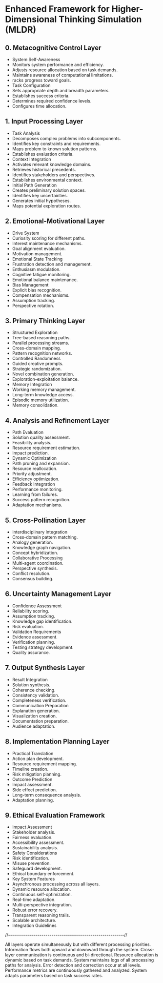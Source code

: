 # **Enhanced Framework for Higher-Dimensional Thinking Simulation (MLDR)**

## **0. Metacognitive Control Layer**

- System Self-Awareness
- Monitors system performance and efficiency.
- Adjusts resource allocation based on task demands.
- Maintains awareness of computational limitations.
- racks progress toward goals.
- Task Configuration
- Sets appropriate depth and breadth parameters.
- Establishes success criteria.
- Determines required confidence levels.
- Configures time allocation.

## **1. Input Processing Layer**

- Task Analysis
- Decomposes complex problems into subcomponents.
- Identifies key constraints and requirements.
- Maps problem to known solution patterns.
- Establishes evaluation criteria.
- Context Integration
- Activates relevant knowledge domains.
- Retrieves historical precedents.
- Identifies stakeholders and perspectives.
- Establishes environmental context.
- Initial Path Generation
- Creates preliminary solution spaces.
- Identifies key uncertainties.
- Generates initial hypotheses.
- Maps potential exploration routes.

## **2. Emotional-Motivational Layer**

- Drive System
- Curiosity scoring for different paths.
- Interest maintenance mechanisms.
- Goal alignment evaluation.
- Motivation management.
- Emotional State Tracking
- Frustration detection and management.
- Enthusiasm modulation.
- Cognitive fatigue monitoring.
- Emotional balance maintenance.
- Bias Management
- Explicit bias recognition.
- Compensation mechanisms.
- Assumption tracking.
- Perspective rotation.

## **3. Primary Thinking Layer**

- Structured Exploration
- Tree-based reasoning paths.
- Parallel processing streams.
- Cross-domain mapping.
- Pattern recognition networks.
- Controlled Randomness
- Guided creative prompts.
- Strategic randomization.
- Novel combination generation.
- Exploration-exploitation balance.
- Memory Integration
- Working memory management.
- Long-term knowledge access.
- Episodic memory utilization.
- Memory consolidation.

## **4. Analysis and Refinement Layer**

- Path Evaluation
- Solution quality assessment.
- Feasibility analysis.
- Resource requirement estimation.
- Impact prediction.
- Dynamic Optimization
- Path pruning and expansion.
- Resource reallocation.
- Priority adjustment.
- Efficiency optimization.
- Feedback Integration
- Performance monitoring.
- Learning from failures.
- Success pattern recognition.
- Adaptation mechanisms.

## **5. Cross-Pollination Layer**

- Interdisciplinary Integration
- Cross-domain pattern matching.
- Analogy generation.
- Knowledge graph navigation.
- Concept hybridization.
- Collaborative Processing
- Multi-agent coordination.
- Perspective synthesis.
- Conflict resolution.
- Consensus building.

## **6. Uncertainty Management Layer**

- Confidence Assessment
- Reliability scoring.
- Assumption tracking.
- Knowledge gap identification.
- Risk evaluation.
- Validation Requirements
- Evidence assessment.
- Verification planning.
- Testing strategy development.
- Quality assurance.

## **7. Output Synthesis Layer**

- Result Integration
- Solution synthesis.
- Coherence checking.
- Consistency validation.
- Completeness verification.
- Communication Preparation
- Explanation generation.
- Visualization creation.
- Documentation preparation.
- Audience adaptation.

## **8. Implementation Planning Layer**

- Practical Translation
- Action plan development.
- Resource requirement mapping.
- Timeline creation.
- Risk mitigation planning.
- Outcome Prediction
- Impact assessment.
- Side effect prediction.
- Long-term consequence analysis.
- Adaptation planning.

## **9. Ethical Evaluation Framework**

- Impact Assessment
- Stakeholder analysis.
- Fairness evaluation.
- Accessibility assessment.
- Sustainability analysis.
- Safety Considerations
- Risk identification.
- Misuse prevention.
- Safeguard development.
- Ethical boundary enforcement.
- Key System Features
- Asynchronous processing across all layers.
- Dynamic resource allocation.
- Continuous self-optimization.
- Real-time adaptation.
- Multi-perspective integration.
- Robust error recovery.
- Transparent reasoning trails.
- Scalable architecture.
- Integration Guidelines

//-----------------------------------------------------------//

All layers operate simultaneously but with different processing priorities.
Information flows both upward and downward through the system.
Cross-layer communication is continuous and bi-directional.
Resource allocation is dynamic based on task demands.
System maintains logs of all processing paths for analysis.
Error detection and correction occur at all levels.
Performance metrics are continuously gathered and analyzed.
System adapts parameters based on task success rates.
